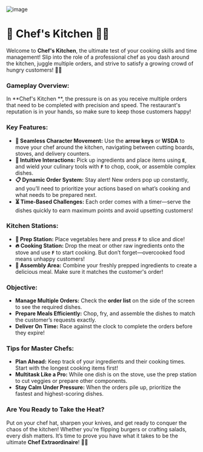 ![image](https://github.com/user-attachments/assets/acce77a8-cbd3-409a-98f2-2f968ec833ee)
# 🍳 **Chef's Kitchen** 👨‍🍳

Welcome to **Chef's Kitchen**, the ultimate test of your cooking skills and time management! Slip into the role of a professional chef as you dash around the kitchen, juggle multiple orders, and strive to satisfy a growing crowd of hungry customers! 🍔🍳

### **Gameplay Overview:**
In **Chef's Kitchen **, the pressure is on as you receive multiple orders that need to be completed with precision and speed. The restaurant's reputation is in your hands, so make sure to keep those customers happy!

### **Key Features:**
- **🏃 Seamless Character Movement:** Use the **arrow keys** or **WSDA** to move your chef around the kitchen, navigating between cutting boards, stoves, and delivery counters.
- **🔄 Intuitive Interactions:** Pick up ingredients and place items using **`E`**, and wield your culinary tools with **`F`** to chop, cook, or assemble complex dishes.
- **📋 Dynamic Order System:** Stay alert! New orders pop up constantly, and you’ll need to prioritize your actions based on what’s cooking and what needs to be prepared next.
- **⏳ Time-Based Challenges:** Each order comes with a timer—serve the dishes quickly to earn maximum points and avoid upsetting customers!

### **Kitchen Stations:**
- **🥒 Prep Station:** Place vegetables here and press **`F`** to slice and dice!
- **🔥 Cooking Station:** Drop the meat or other raw ingredients onto the stove and use **`F`** to start cooking. But don’t forget—overcooked food means unhappy customers!
- **🛒 Assembly Area:** Combine your freshly prepped ingredients to create a delicious meal. Make sure it matches the customer's order!

### **Objective:**
- **Manage Multiple Orders:** Check the **order list** on the side of the screen to see the required dishes.
- **Prepare Meals Efficiently:** Chop, fry, and assemble the dishes to match the customer’s requests exactly.
- **Deliver On Time:** Race against the clock to complete the orders before they expire!

### **Tips for Master Chefs:**
- **Plan Ahead:** Keep track of your ingredients and their cooking times. Start with the longest cooking items first!
- **Multitask Like a Pro:** While one dish is on the stove, use the prep station to cut veggies or prepare other components.
- **Stay Calm Under Pressure:** When the orders pile up, prioritize the fastest and highest-scoring dishes.

### **Are You Ready to Take the Heat?**
Put on your chef hat, sharpen your knives, and get ready to conquer the chaos of the kitchen! Whether you're flipping burgers or crafting salads, every dish matters. It’s time to prove you have what it takes to be the ultimate **Chef Extraordinaire**! 🍝🍕
